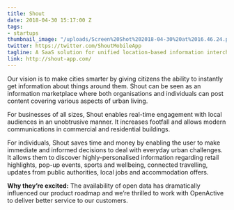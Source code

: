 ```yaml
---
title: Shout
date: 2018-04-30 15:17:00 Z
tags:
- startups
thumbnail_image: "/uploads/Screen%20Shot%202018-04-30%20at%2016.46.24.png"
twitter: https://twitter.com/ShoutMobileApp
tagline: A SaaS solution for unified location-based information interchange
link: http://shout-app.com/
---
```


Our vision is to make cities smarter by giving citizens the ability to instantly get information about things around them. Shout can be seen as an information marketplace where both organisations and individuals can post content covering various aspects of urban living.

For businesses of all sizes, Shout enables real-time engagement with local audiences in an unobtrusive manner. It increases footfall and allows modern communications in commercial and residential buildings.

For individuals, Shout saves time and money by enabling the user to make immediate and informed decisions to deal with everyday urban challenges. It allows them to discover highly-personalised information regarding retail highlights, pop-up events, sports and wellbeing, connected travelling, updates from public authorities, local jobs and accommodation offers.

**Why they’re excited:** The availability of open data has dramatically influenced our product roadmap and we’re thrilled to work with OpenActive to deliver better service to our customers.